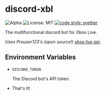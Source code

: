 # discord-xbl

![Alpha](https://img.shields.io/badge/alpha-orange)
![License: MIT](https://img.shields.io/badge/license-MIT-blue)
[![code style: prettier](https://img.shields.io/badge/code_style-prettier-ff69b4.svg)](https://github.com/prettier/prettier)

The multifunctional discord bot for Xbox Live.

_Uses Prouser123's (open source!) [xbox live api](https://github.com/Prouser123/xbl-web-api)._

## Environment Variables

- `DISCORD_TOKEN`

  The Discord bot's API token.

- That's it!
